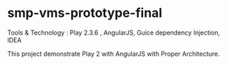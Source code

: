 smp-vms-prototype-final
=======================
Tools & Technology : Play 2.3.6 , AngularJS, Guice dependency Injection, IDEA

This project demonstrate Play 2 with AngularJS  with Proper Architecture.

